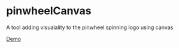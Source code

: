 pinwheelCanvas
==============

A tool adding visualality to the pinwheel spinning logo using canvas


<a href="//karnsonline.dyndns-home.com/pinwheelCanvas">Demo</a>
